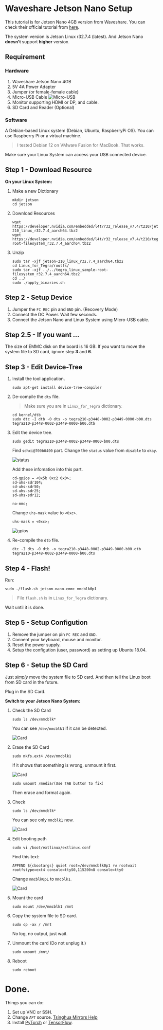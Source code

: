# Waveshare Jetson Nano Setup

This tutorial is for Jetson Nano 4GB version from Waveshare. You can check their official tutorial from [here](https://www.waveshare.net/wiki/JETSON-NANO-DEV-KIT).

The system version is Jetson Linux r32.7.4 (latest). And Jetson Nano **doesn't** support **higher** version.

## Requirement

### Hardware

1. Waveshare Jetson Nano 4GB
2. 5V 4A Power Adapter
3. Jumper (or female-female cable)
4. Micro-USB Cable
   ![Micro-USB](./Micro-USB.png)
5. Monitor supporting HDMI or DP, and cable.
6. SD Card and Reader (Optional)

### Software

A Debian-based Linux system (Debian, Ubuntu, RaspberryPi OS). You can use Raspberry Pi or a virtual machine.

> I tested Debian 12 on VMware Fusion for MacBook. That works.

Make sure your Linux System can access your USB connected device.

## Step 1 - Download Resource

**On your Linux System:**

1. Make a new Dictionary

   ```Shell
   mkdir jetson
   cd jetson
   ```

2. Download Resources

   ```Shell
   wget https://developer.nvidia.com/embedded/l4t/r32_release_v7.4/t210/jetson-210_linux_r32.7.4_aarch64.tbz2
   wget https://developer.nvidia.com/embedded/l4t/r32_release_v7.4/t210/tegra_linux_sample-root-filesystem_r32.7.4_aarch64.tbz2
   ```

3. Unzip
   ```Shell
   sudo tar -xjf jetson-210_linux_r32.7.4_aarch64.tbz2
   cd Linux_for_Tegra/rootfs/
   sudo tar -xjf ../../tegra_linux_sample-root-filesystem_r32.7.4_aarch64.tbz2
   cd ../
   sudo ./apply_binaries.sh
   ```

## Step 2 - Setup Device

1. Jumper the `FC REC` pin and `GND` pin. (Recovery Mode)
2. Connect the DC Power. Wait few seconds.
3. Connect the Jetson Nano and Linux System using Micro-USB cable.

## Step 2.5 - If you want ...

The size of EMMC disk on the board is 16 GB. If you want to move the system file to SD card, ignore step **3** and **6**.

## Step 3 - Edit Device-Tree

1. Install the tool application.

   ```Shell
   sudo apt-get install device-tree-compiler
   ```

2. De-compile the `dts` file.

   > Make sure you are in `Linux_for_Tegra` dictionary.

   ```Shell
   cd kernel/dtb
   sudo dtc -I dtb -O dts -o tegra210-p3448-0002-p3449-0000-b00.dts tegra210-p3448-0002-p3449-0000-b00.dtb
   ```

3. Edit the device tree.

   ```Shell
   sudo gedit tegra210-p3448-0002-p3449-0000-b00.dts
   ```

   Find `sdhci@700b0400` part. Change the `status` value from `disable` to `okay`.

   ![status](./status.png)

   Add these infomation into this part.

   ```
   cd-gpios = <0x5b 0xc2 0x0>;
   sd-uhs-sdr104;
   sd-uhs-sdr50;
   sd-uhs-sdr25;
   sd-uhs-sdr12;

   no-mmc;
   ```

   Change `uhs-mask` value to `<0xc>`.

   ```
   uhs-mask = <0xc>;
   ```

   ![gpios](./location.png)

4. Re-compile the `dtb` file.
   ```Shell
   dtc -I dts -O dtb -o tegra210-p3448-0002-p3449-0000-b00.dtb tegra210-p3448-0002-p3449-0000-b00.dts
   ```

## Step 4 - Flash!

Run:

```Shell
sudo ./flash.sh jetson-nano-emmc mmcblk0p1
```

> File `flash.sh` is in `Linux_for_Tegra` dictionary.

Wait until it is done.

## Step 5 - Setup Configution

1. Remove the jumper on pin `FC REC` and `GND`.
2. Connent your keyboard, mouse and monitor.
3. Reset the power supply.
4. Setup the configution (user, password) as setting up Ubuntu 18.04.

## Step 6 - Setup the SD Card

Just _simply_ move the system file to SD card. And then tell the Linux boot from SD card in the future.

Plug in the SD Card.

**Switch to your Jetson Nano System:**

1. Check the SD Card

   ```Shell
   sudo ls /dev/mmcblk*
   ```

   You can see `/dev/mmcblk1` if it can be detected.

   ![Card](./1.png)

2. Erase the SD Card

   ```Shell
   sudo mkfs.ext4 /dev/mmcblk1
   ```

   If it shows that something is wrong, unmount it first.

   ![Card](./2.png)

   ```Shell
   sudo umount /media/(Use TAB button to fix)
   ```

   Then erase and format again.

3. Check

   ```Shell
   sudo ls /dev/mmcblk*
   ```

   You can see only `mmcblk1` now.

   ![Card](./3.png)

4. Edit booting path

   ```Shell
   sudo vi /boot/extlinux/extlinux.conf
   ```

   Find this text:

   ```
   APPEND ${cbootargs} quiet root=/dev/mmcblk0p1 rw rootwait rootfstype=ext4 console=ttyS0,115200n8 console=tty0
   ```

   Change `mmcblk0p1` to `mmcblk1`.

   ![Card](./4.png)

5. Mount the card

   ```Shell
   sudo mount /dev/mmcblk1 /mnt
   ```

6. Copy the system file to SD card.

   ```Shell
   sudo cp -ax / /mnt
   ```

   No log, no output, just wait.

7. Unmount the card (Do not unplug it.)

   ```Shell
   sudo umount /mnt/
   ```

8. Reboot
   ```Shell
   sudo reboot
   ```

# Done.

Things you can do:

1. Set up VNC or SSH.
2. Change `APT` source. [Tsinghua Mirrors Help](https://mirrors.tuna.tsinghua.edu.cn/help/ubuntu-ports/)
3. Install [PyTorch](https://pytorch.org/tutorials/) or [TensorFlow](https://tensorflow.google.cn/tutorials).
